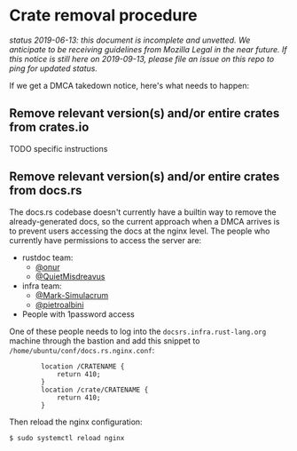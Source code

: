 # Crate removal procedure

*status 2019-06-13: this document is incomplete and unvetted. We anticipate to be receiving guidelines from Mozilla Legal in the near future. If this notice is still here on 2019-09-13, please file an issue on this repo to ping for updated status.*

If we get a DMCA takedown notice, here's what needs to happen:

## Remove relevant version(s) and/or entire crates from crates.io

TODO specific instructions

## Remove relevant version(s) and/or entire crates from docs.rs

The docs.rs codebase doesn't currently have a builtin way to remove the
already-generated docs, so the current approach when a DMCA arrives is to
prevent users accessing the docs at the nginx level. The people who currently
have permissions to access the server are:

* rustdoc team:
  * [@onur](https://github.com/onur)
  * [@QuietMisdreavus](https://github.com/QuietMisdreavus)
* infra team:
  * [@Mark-Simulacrum](https://github.com/Mark-Simulacrum)
  * [@pietroalbini](https://github.com/pietroalbini)
* People with 1password access

One of these people needs to log into the `docsrs.infra.rust-lang.org` machine through the bastion and add
this snippet to `/home/ubuntu/conf/docs.rs.nginx.conf`:

```nginx
		location /CRATENAME {
			return 410;
		}
		location /crate/CRATENAME {
			return 410;
		}
```

Then reload the nginx configuration:

```
$ sudo systemctl reload nginx
```
